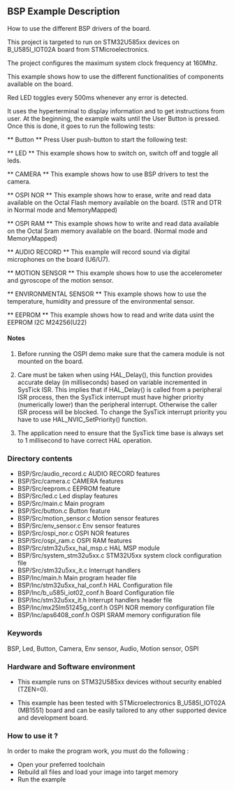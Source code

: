 ## <b>BSP Example Description</b>

How to use the different BSP drivers of the board.

This project is targeted to run on STM32U585xx devices on B_U585I_IOT02A board from STMicroelectronics.

The project configures the maximum system clock frequency at 160Mhz.

This example shows how to use the different functionalities of components available on the board.

Red LED toggles every 500ms whenever any error is detected.

It uses the hyperterminal to display information and to get instructions from user. 
At the beginning, the example waits until the User Button is pressed. Once 
this is done, it goes to run the following tests:

 ** Button ** 
Press User push-button to start the following test:

 ** LED **
This example shows how to switch on, switch off and toggle all leds.

 ** CAMERA **
This example shows how to use BSP drivers to test the camera.

 ** OSPI NOR **
This example shows how to erase, write and read data available on the Octal Flash memory
available on the board. (STR and DTR in Normal mode and MemoryMapped)

 ** OSPI RAM **
This example shows how to write and read data available on the Octal Sram memory
available on the board. (Normal mode and MemoryMapped)

 ** AUDIO RECORD **
This example will record sound via digital microphones on the board (U6/U7).

 ** MOTION SENSOR **
This example shows how to use the accelerometer and gyroscope of the motion sensor.

 ** ENVIRONMENTAL SENSOR **
This example shows how to use the temperature, humidity and pressure of the environmental sensor.

 ** EEPROM **
This example shows how to read and write data usint the EEPROM I2C M24256(U22)

#### <b>Notes</b>

 1. Before running the OSPI demo make sure that the camera module is not mounted on the board.

 2. Care must be taken when using HAL_Delay(), this function provides accurate delay (in milliseconds)
      based on variable incremented in SysTick ISR. This implies that if HAL_Delay() is called from
      a peripheral ISR process, then the SysTick interrupt must have higher priority (numerically lower)
      than the peripheral interrupt. Otherwise the caller ISR process will be blocked.
      To change the SysTick interrupt priority you have to use HAL_NVIC_SetPriority() function.

 3. The application need to ensure that the SysTick time base is always set to 1 millisecond
      to have correct HAL operation.

### <b>Directory contents</b>

  - BSP/Src/audio_record.c         AUDIO RECORD features
  - BSP/Src/camera.c               CAMERA features
  - BSP/Src/eeprom.c               EEPROM feature
  - BSP/Src/led.c                  Led display features
  - BSP/Src/main.c                 Main program
  - BSP/Src/button.c               Button feature
  - BSP/Src/motion_sensor.c        Motion sensor features
  - BSP/Src/env_sensor.c           Env sensor features
  - BSP/Src/ospi_nor.c             OSPI NOR features
  - BSP/Src/ospi_ram.c             OSPI RAM features
  - BSP/Src/stm32u5xx_hal_msp.c    HAL MSP module
  - BSP/Src/system_stm32u5xx.c     STM32U5xx system clock configuration file
  - BSP/Src/stm32u5xx_it.c         Interrupt handlers
  - BSP/Inc/main.h                 Main program header file
  - BSP/Inc/stm32u5xx_hal_conf.h   HAL Configuration file
  - BSP/Inc/b_u585i_iot02_conf.h   Board Configuration file
  - BSP/Inc/stm32u5xx_it.h         Interrupt handlers header file
  - BSP/Inc/mx25lm51245g_conf.h    OSPI NOR memory configuration file
  - BSP/Inc/aps6408_conf.h         OSPI SRAM memory configuration file

### <b>Keywords</b>

BSP, Led, Button, Camera, Env sensor, Audio, Motion sensor, OSPI 

### <b>Hardware and Software environment</b>  

  - This example runs on STM32U585xx devices without security enabled (TZEN=0).

  - This example has been tested with STMicroelectronics B_U585I_IOT02A (MB1551)
    board and can be easily tailored to any other supported device
    and development board.
  
### <b>How to use it ?</b>

In order to make the program work, you must do the following :

 - Open your preferred toolchain
 - Rebuild all files and load your image into target memory
 - Run the example

